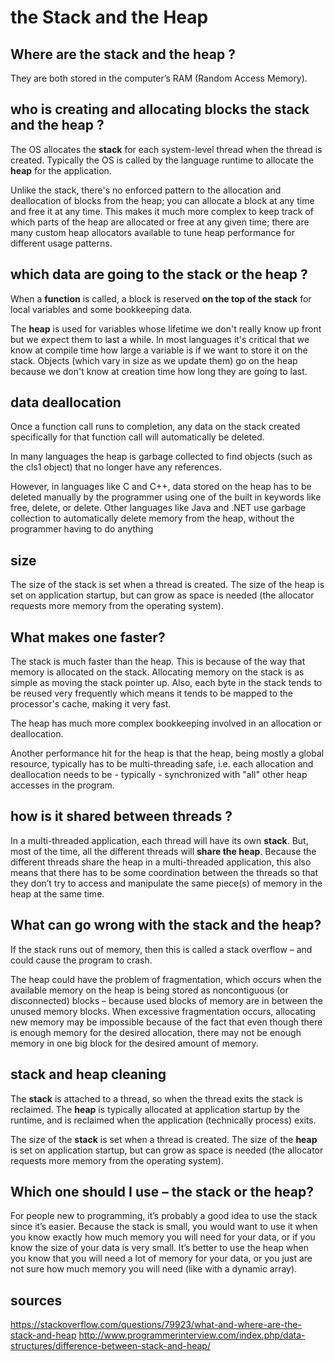# the Stack and the Heap

## Where are the stack and the heap ?

They are both stored in the computer’s RAM (Random Access Memory). 

## who is creating and allocating blocks the stack and the heap ?

The OS allocates the **stack** for each system-level thread when the thread is created. 
Typically the OS is called by the language runtime to allocate the **heap** for the application.

Unlike the stack, there's no enforced pattern to the allocation and deallocation of blocks from the heap; you can allocate a block at any time and free it at any time. This makes it much more complex to keep track of which parts of the heap are allocated or free at any given time; there are many custom heap allocators available to tune heap performance for different usage patterns.

## which data are going to the stack or the heap ?

When a **function** is called, a block is reserved **on the top of the stack** for local variables and some bookkeeping data.

The **heap** is used for variables whose lifetime we don't really know up front but we expect them to last a while. In most languages it's critical that we know at compile time how large a variable is if we want to store it on the stack. Objects (which vary in size as we update them) go on the heap because we don't know at creation time how long they are going to last.

## data deallocation

Once a function call runs to completion, any data on the stack created specifically for that function call will automatically be deleted. 

In many languages the heap is garbage collected to find objects (such as the cls1 object) that no longer have any references.

However, in languages like C and C++, data stored on the heap has to be deleted manually by the programmer using one of the built in keywords like free, delete, or delete. Other languages like Java and .NET use garbage collection to automatically delete memory from the heap, without the programmer having to do anything

## size

The size of the stack is set when a thread is created. The size of the heap is set on application startup, but can grow as space is needed (the allocator requests more memory from the operating system).

## What makes one faster?

The stack is much faster than the heap. This is because of the way that memory is allocated on the stack. Allocating memory on the stack is as simple as moving the stack pointer up. Also, each byte in the stack tends to be reused very frequently which means it tends to be mapped to the processor's cache, making it very fast.

The heap has much more complex bookkeeping involved in an allocation or deallocation. 

Another performance hit for the heap is that the heap, being mostly a global resource, typically has to be multi-threading safe, i.e. each allocation and deallocation needs to be - typically - synchronized with "all" other heap accesses in the program.

## how is it shared between threads ?

In a multi-threaded application, each thread will have its own **stack**. But, most of the time, all the different threads will **share the heap**. Because the different threads share the heap in a multi-threaded application, this also means that there has to be some coordination between the threads so that they don’t try to access and manipulate the same piece(s) of memory in the heap at the same time.

## What can go wrong with the stack and the heap?

If the stack runs out of memory, then this is called a stack overflow – and could cause the program to crash.

The heap could have the problem of fragmentation, which occurs when the available memory on the heap is being stored as noncontiguous (or disconnected) blocks – because used blocks of memory are in between the unused memory blocks. When excessive fragmentation occurs, allocating new memory may be impossible because of the fact that even though there is enough memory for the desired allocation, there may not be enough memory in one big block for the desired amount of memory.

## stack and heap cleaning

The **stack** is attached to a thread, so when the thread exits the stack is reclaimed. The **heap** is typically allocated at application startup by the runtime, and is reclaimed when the application (technically process) exits.

The size of the **stack** is set when a thread is created. The size of the **heap** is set on application startup, but can grow as space is needed (the allocator requests more memory from the operating system).

## Which one should I use – the stack or the heap?

For people new to programming, it’s probably a good idea to use the stack since it’s easier.
Because the stack is small, you would want to use it when you know exactly how much memory you will need for your data, or if you know the size of your data is very small. It’s better to use the heap when you know that you will need a lot of memory for your data, or you just are not sure how much memory you will need (like with a dynamic array).

## sources

https://stackoverflow.com/questions/79923/what-and-where-are-the-stack-and-heap
http://www.programmerinterview.com/index.php/data-structures/difference-between-stack-and-heap/
